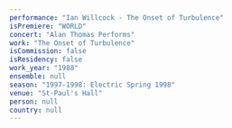 ```yaml
---
performance: "Ian Willcock - The Onset of Turbulence"
isPremiere: "WORLD"
concert: "Alan Thomas Performs"
work: "The Onset of Turbulence"
isCommission: false
isResidency: false
work_year: "1988"
ensemble: null
season: "1997-1998: Electric Spring 1998"
venue: "St-Paul's Hall"
person: null
country: null
---
```


